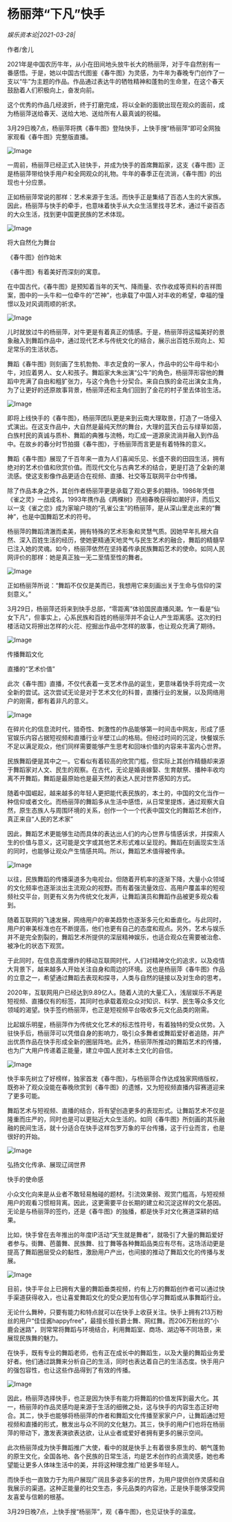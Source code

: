 # 杨丽萍“下凡”快手

*娱乐资本论|2021-03-28|*

作者/舍儿

2021年是中国农历牛年，从小在田间地头放牛长大的杨丽萍，对于牛自然别有一番感悟。于是，她以中国古代图鉴《春牛图》为灵感，为牛年为春晚专门创作了一支以“牛”为主题的作品。作品通过表达牛的牺牲精神和蓬勃的生命里，在这个春天鼓励着人们积极向上，奋发向前。

这个优秀的作品几经波折，终于打磨完成，将以全新的面貌出现在观众的面前，成为杨丽萍送给春天、送给大地、送给所有人最真诚的祝福。

3月29日晚7点，杨丽萍将携《春牛图》登陆快手，上快手搜“杨丽萍”即可全网独家观看《春牛图》完整版直播。

![Image](https://mmbiz.qpic.cn/mmbiz_png/jNZszpkibXxicCz4fubUlaZ61kjMvLqOIiafZdlcfsiao1NohLQYNFUMAd7ChicnwsRibibkpibaDFGwp8MGBDKBockMJw/640?wx_fmt=png&tp=webp&wxfrom=5&wx_lazy=1&wx_co=1)

一周前，杨丽萍已经正式入驻快手，并成为快手的首席舞蹈家，这支《春牛图》正是杨丽萍带给快手用户和全网观众的礼物。牛年的春季正在流淌，《春牛图》的出现也十分应景。

正如杨丽萍常说的那样：艺术来源于生活。而快手正是集结了百态人生的大家族。因此，杨丽萍与快手的牵手，也意味着快手从大众生活里找寻艺术，通过千姿百态的大众生活，找到更中国更民族的艺术体现。

![Image](https://mmbiz.qpic.cn/mmbiz_png/jNZszpkibXx9yFHyPrIK0lXIIGT5Cn9ZiagBvDoRK6tls8ZulbyCribBgs6wPW5jQcTBfsicaR6ianaPlhy4icHiboMzA/640?wx_fmt=png&tp=webp&wxfrom=5&wx_lazy=1&wx_co=1)

将大自然化为舞台

《春牛图》创作始末

《春牛图》有着美好而深刻的寓意。

在中国古代，《春牛图》是预知着当年的天气、降雨量、农作收成等资料的吉祥图案，图中的一头牛和一位牵牛的“芒神”，也承载了中国人对丰收的希望，幸福的憧憬以及对风调雨顺的祈求。

![Image](https://mmbiz.qpic.cn/mmbiz_png/jNZszpkibXxicCz4fubUlaZ61kjMvLqOIiaj8IpyX2Gsbib96l71uHxoOaMwQtw9cvtrOwxuMHW7svRWS8DeibBHtww/640?wx_fmt=png&tp=webp&wxfrom=5&wx_lazy=1&wx_co=1)

儿时就放过牛的杨丽萍，对牛更是有着真正的情感。于是，杨丽萍将这幅美好的景象融入到舞蹈作品中，通过现代艺术与传统文化的结合，展示出百姓乐观向上、知足常乐的生活状态。

舞蹈《春牛图》则刻画了生机勃勃、丰衣足食的一家人，作品中的公牛母牛和小牛，对应着男人、女人和孩子。舞蹈家大朱出演“公牛”的角色，杨丽萍形容他的舞蹈中充满了自由和粗犷张力，与这个角色十分契合。来自白族的金花出演女主角，为了让更好的还原故事背景，杨丽萍还和主角们回到了金花的村子里去体验生活。

![Image](https://mmbiz.qpic.cn/mmbiz_jpg/jNZszpkibXxicCz4fubUlaZ61kjMvLqOIiaF6aFfcDccEQ7S8Hy6FDAyAovoKEcGaT4bUmWXibMehT2Fe7WQBrWdZg/640?wx_fmt=jpeg&tp=webp&wxfrom=5&wx_lazy=1&wx_co=1)

即将上线快手的《春牛图》，杨丽萍团队更是来到云南大理取景，打造了一场侵入式演出。在这支作品中，大自然是最纯天然的舞台，大理的蓝天白云与绿草如茵，白族村民的真诚与质朴、舞蹈的典雅与流畅，均汇成一道源泉流淌并融入到作品中。在故乡的春分时节拍摄《春牛图》，于杨丽萍而言更是有着特殊的意义。

舞蹈《春牛图》展现了千百年来一直为人们喜闻乐见、长盛不衰的田园生活，拥有绝对的艺术价值和欣赏价值。而现代文化与古典艺术的结合，更是打造了全新的潮流感。使这支影像作品更适合在视频、直播、社交等互联网平台中传播。

除了作品本身之外，其创作者杨丽萍更是承载了观众更多的期待。1986年凭借《雀之灵》一战成名，1993年携作品《两棵树》亮相春晚获得如潮好评，而后又以一支《雀之恋》成为家喻户晓的“孔雀公主”的杨丽萍，是从深山里走出来的“舞神”，也是中国舞蹈艺术的符号。

杨丽萍的舞蹈清澈而柔美，拥有特殊的艺术形象和灵慧气质。因她早年扎根大自然、深入百姓生活的经历，使她更精通天地灵气与民生艺术的融合，舞蹈的精髓早已注入她的灵魂。如今，杨丽萍依然在坚持着传承民族舞蹈艺术的使命。如同人民网评价的那样：她是真正独一无二至情至性的舞者。

![Image](https://mmbiz.qpic.cn/mmbiz_jpg/jNZszpkibXxicCz4fubUlaZ61kjMvLqOIiaweAJ1y4z8xW9cpcEZxY7iaUh1YtjorE3JONKWZ2WwgFctTpuic0iaG2Og/640?wx_fmt=jpeg&tp=webp&wxfrom=5&wx_lazy=1&wx_co=1)

正如杨丽萍所说：“舞蹈不仅仅是美而已，我想用它来刻画出关于生命与信仰的深刻意义。”

3月29日，杨丽萍还将来到快手总部，“零距离”体验国民直播风潮。乍一看是“仙女下凡”，但事实上，心系民族和百姓的杨丽萍并不会让人产生距离感。这次的扫楼活动又将擦出怎样的火花、挖掘出作品中怎样的故事，也让观众充满了期待。

![Image](https://mmbiz.qpic.cn/mmbiz_png/jNZszpkibXx9yFHyPrIK0lXIIGT5Cn9ZiaqibvJFUPxj3TAYWfx6fUbibun9Cib1fFollvyV2SYeYa8TiclV3WC5rzog/640?wx_fmt=png&tp=webp&wxfrom=5&wx_lazy=1&wx_co=1)

传播舞蹈文化

直播的“艺术价值”

此次《春牛图》直播，不仅代表着一支艺术作品的诞生，更意味着快手将完成一次全新的尝试。这次尝试无论是对于艺术文化的科普，直播行业的发展，以及网络用户的刚需，都有着非凡的意义。

![Image](https://mmbiz.qpic.cn/mmbiz_jpg/jNZszpkibXxicCz4fubUlaZ61kjMvLqOIia8KqCO6P3VZ4BicIwSiaibS5v6ia8ic2UtDoiaOuDRQVxaobHvA3SOgvuw5KA/640?wx_fmt=jpeg&tp=webp&wxfrom=5&wx_lazy=1&wx_co=1)

在碎片化的信息流时代，猎奇性、刺激性的作品能够第一时间击中网友，形成了感官娱乐内容占据短视频和直播行业半壁江山的格局。但经过时间的沉淀，快餐娱乐不足以满足观众，他们同样需要能够产生思考和回味价值的内容来丰富内心世界。

民族舞蹈便是其中之一。它看似有着较高的欣赏门槛，但实际上其创作精髓却来源于舞蹈家对人文、民生的观察。在古代，无论是婚丧嫁娶、生育献祭、播种丰收均离不开舞蹈，舞蹈是最原始也是最天然的表达人民对世界感知的方式。

随着中国崛起，越来越多的年轻人更把能代表民族的，本土的，中国的文化当作一种信仰或者文化。而杨丽萍的舞蹈多从生活中感悟，从日常里提炼，通过观察大自然，原生态族人与周围环境的关系，创作一个一个代表中国文化的舞蹈艺术创作，真正来自“人民的艺术家”

因此，舞蹈艺术更能够生动而具体的表达出人们的内心世界与情感诉求，并探索人生的价值与意义，这可能是文字或其他艺术形式难以呈现的。舞蹈在刻画现实生活的同时，也能够让观众产生情感共鸣。所以，舞蹈艺术值得被传承。

![Image](https://mmbiz.qpic.cn/mmbiz_png/jNZszpkibXxicCz4fubUlaZ61kjMvLqOIiaSaOalsvT497QYd4uiad89ayDbic8ibjRkCvAqb71MkicmPKrymoYF9l98Q/640?wx_fmt=png&tp=webp&wxfrom=5&wx_lazy=1&wx_co=1)

以往，民族舞蹈的传播渠道多为电视台。但随着开机率的逐渐下降，大量小众领域的文化频率也逐渐淡出主流观众的视野。而有着强流量效应、高用户覆盖率的短视频社交平台，则更有义务为传统文化发声，让舞蹈演员和舞蹈作品被更多观众看到。

随着互联网的飞速发展，网络用户的审美趋势也逐渐多元化和垂直化。与此同时，用户的审美标准也在不断提高，他们也更有自己的态度和观点。另外，艺术与娱乐并不是完全割裂的，舞蹈艺术所提供的深层精神娱乐，也适合观众在需要被治愈、被净化的状态下观赏。

于此同时，在信息高度爆炸的移动互联网时代，人们对精神文化的追求，以及疫情大背景下，越来越多人开始关注自身和周边的环境。这也是杨丽萍《春牛图》作品的立意之一，希望通过舞蹈去表现和探寻，人类与自然的链接以及对生命的思考。

2020年，互联网用户已经达到9.89亿人。随着人流的大量汇入，浅层娱乐不再是短视频、直播仅有的标签，其同时也承载着观众众对知识、科学、民生等众多文化领域的渴望。快手签约杨丽萍，也正是短视频平台吸收多元文化品类的刚需。

比起娱乐明星，杨丽萍作为传统文化艺术的标志性符号，有着独特的受众优势。入驻快手后，杨丽萍可以凭借自身的影响力，吸引众多舞者或舞蹈爱好者追随，并产出优质作品在快手形成全新的圈层阵地。此外，杨丽萍所推动的舞蹈艺术的传播，也为广大用户传递着正能量，建立中国人民对本土文化的自信。

![Image](https://mmbiz.qpic.cn/mmbiz_jpg/jNZszpkibXxicCz4fubUlaZ61kjMvLqOIiaEM5khc42bW47fHP4K0SicZyA81kibVXP24U23ZdyT42VNaIPiaVeLDQOw/640?wx_fmt=jpeg&tp=webp&wxfrom=5&wx_lazy=1&wx_co=1)

快手率先树立了好榜样，独家首发《春牛图》，与杨丽萍合作达成独家网络版权，既弥补了观众没能在春晚欣赏到《春牛图》的遗憾，又为短视频直播内容赛道迎来了更多可能。

舞蹈艺术与短视频、直播的结合，将有望创造更多的表现形式。让舞蹈艺术不仅是隆重而庄严的，同时也是可以更贴近大众生活的。如同《春牛图》所刻画的其乐融融的民间生活，就十分适合在快手这样包罗万象的平台传播，这于行业而言，也是很好的开始。

![Image](https://mmbiz.qpic.cn/mmbiz_png/jNZszpkibXx9yFHyPrIK0lXIIGT5Cn9Ziau6j63PLUe6XMsT6zwmAW4g0DYibceoaU1z1iadwBGcYnGpIkCuclEZqA/640?wx_fmt=png&tp=webp&wxfrom=5&wx_lazy=1&wx_co=1)

弘扬文化传承、展现辽阔世界

快手的使命感

小众文化向来是从业者不敢轻易触碰的题材。引流效果弱、观赏门槛高，与短视频用户的观看习惯相背离。因此，这更需要平台长期的建立和沉淀这样的文化基因。无论是与杨丽萍的签约，还是《春牛图》的独播，都是快手对文化赛道深耕的结果。

比如，快手曾在去年推出的年度IP活动“天生就是舞者”，就吸引了大量的舞蹈爱好者参与。街舞、芭蕾舞、民族舞、拉丁舞等各种舞蹈品类应有尽有。这场活动更是提高了舞蹈圈层受众的黏性，激励用户产出，也间接的推动了舞蹈文化的传播与发展。

![Image](https://mmbiz.qpic.cn/mmbiz_jpg/jNZszpkibXxicCz4fubUlaZ61kjMvLqOIiajKoldeCTyjT8IlkM30ydRWSozJuKBaF8FZpdskSnfSSvCTtNAVfKkQ/640?wx_fmt=jpeg&tp=webp&wxfrom=5&wx_lazy=1&wx_co=1)

目前，快手平台上已拥有大量的舞蹈垂类视频，约有上万的舞蹈创作者可以通过快手渠道获得收入，也让喜爱舞蹈文化的受众更加有信心学习舞蹈或从事舞蹈行业。

无论什么舞种，只要有能力和特点就可以在快手上收获关注。快手上拥有213万粉丝的用户“佳佳酱happyfree"，最擅长擅长爵士舞、网红舞。而206万粉丝的“小鹿会迷路”，则常常将舞蹈与环境结合，利用舞蹈室、商场、湖边等不同场景，来展现民族舞的魅力。

在快手，既有专业的舞蹈老师，也有正在成长中的舞蹈生，以及大量的舞蹈业务爱好者。他们通过跳舞来分析自己的生活，同时也表达着自己的生活态度。快手用户的强包容性，也让这些作品得到了有效的传播。

![Image](https://mmbiz.qpic.cn/mmbiz_jpg/jNZszpkibXxicCz4fubUlaZ61kjMvLqOIia0sxW5mtsOsXxwLvVmKIMUngFNFOL9ia2zJp7MmXtURib3ubSNXchuZKQ/640?wx_fmt=jpeg&tp=webp&wxfrom=5&wx_lazy=1&wx_co=1)

因此，杨丽萍选择快手，也正是因为快手有能力将舞蹈的价值发挥到最大化。其一，杨丽萍的作品灵感均是来源于生活的细微之处，这与快手的内容生态正好吻合。其二，快手也能够将杨丽萍的作者和舞蹈文化传播至家家户户，让舞蹈通过短视频和直播的形式，散发出与众不同的文化魅力。其三，快手的用户们也将在杨丽萍的带动下，激发表演欲表达欲，让从业者或爱好者拥有更多的展示空间。

此次杨丽萍成为快手舞蹈推广大使，看中的就是快手上有着很多原生的、朝气蓬勃的原生文化，全国各地、各个民族的日常生活，均是艺术创作的点滴灵感，她也希望能让更多人体味生活中的美，并将这种理念推广给更多年轻人。

而快手也一直致力于为用户展现广阔且多姿多彩的世界，为用户提供创作灵感和自我展示的渠道。这种正能量的社交生态，多元品类的内容池，正是快手能够深受网友喜爱与信赖的根基。

3月29日晚7点，上快手搜“杨丽萍”，观《春牛图》，也见证快手的温度。

